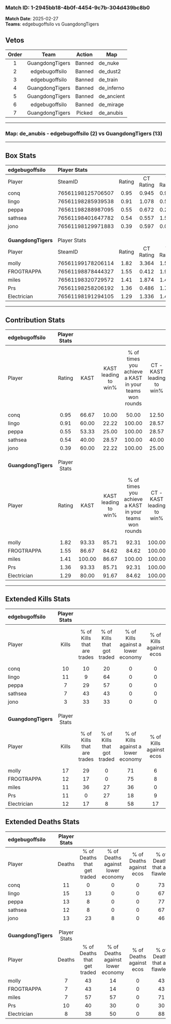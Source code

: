 ### Match ID: 1-2945bb18-4b0f-4454-9c7b-304d439bc8b0  
**Match Date**: 2025-02-27  
**Teams**: edgebugoffsilo vs GuangdongTigers  

## Vetos  

| Order | Team | Action | Map |
| :---: | :--: | :----: | --- |
| 1 | GuangdongTigers | Banned | de_nuke |
| 2 | edgebugoffsilo | Banned | de_dust2 |
| 3 | edgebugoffsilo | Banned | de_train |
| 4 | GuangdongTigers | Banned | de_inferno |
| 5 | GuangdongTigers | Banned | de_ancient |
| 6 | edgebugoffsilo | Banned | de_mirage |
| 7 | GuangdongTigers | Picked | de_anubis |

---  

### **Map**: de_anubis - edgebugoffsilo (2) vs GuangdongTigers (13)  
---  

## Box Stats  

| **edgebugoffsilo**  | Player Stats      |        |           |          |        |       |       |         |        |      |     |
| :- | :- | :-: | :-: | :-: | :-: | :-: | :-: | :-: | :-: | :-: | :-: |
| Player              | SteamID           | Rating | CT Rating | T Rating |  KAST  |  ADR  | Kills | Assists | Deaths | K/D  | HS% |
| conq                | 76561198125706507 |  0.95  |   0.945   |  0.987   | 66.67  | 66.5  |  10   |    1    |   11   | 0.91 | 70  |
| Iingo               | 76561198285939538 |  0.91  |   1.078   |  0.590   | 60.00  | 90.3  |  11   |    3    |   15   | 0.73 | 36  |
| peppa               | 76561198288987095 |  0.55  |   0.672   |  0.216   | 53.33  | 47.9  |   7   |    0    |   13   | 0.54 | 71  |
| sathsea             | 76561198401647782 |  0.54  |   0.557   |  1.523   | 40.00  | 65.8  |   7   |    0    |   12   | 0.58 | 42  |
| jono                | 76561198129971883 |  0.39  |   0.597   |  0.075   | 60.00  | 42.5  |   3   |    6    |   13   | 0.23 | 66  |
|                     |                   |        |           |          |        |       |       |         |        |      |     |
|                     |                   |        |           |          |        |       |       |         |        |      |     |
|                     |                   |        |           |          |        |       |       |         |        |      |     |
| **GuangdongTigers** | Player Stats      |        |           |          |        |       |       |         |        |      |     |
| Player              | SteamID           | Rating | CT Rating | T Rating |  KAST  |  ADR  | Kills | Assists | Deaths | K/D  | HS% |
| molly               | 76561199178206114 |  1.82  |   3.364   |  1.589   | 93.33  | 102.9 |  17   |    3    |   7    | 2.43 | 64  |
| FROGTRAPPA          | 76561198878444327 |  1.55  |   0.412   |  1.931   | 86.67  | 111.3 |  12   |    8    |   7    | 1.71 | 58  |
| miles               | 76561198320729572 |  1.41  |   1.874   |  1.479   | 100.00 | 63.9  |  11   |    4    |   7    | 1.57 | 36  |
| Prs                 | 76561198258206192 |  1.36  |   0.486   |  1.753   | 93.33  | 90.5  |  11   |    7    |   10   | 1.10 | 63  |
| Electrician         | 76561198191294105 |  1.29  |   1.336   |  1.419   | 80.00  | 73.3  |  12   |    1    |   8    | 1.50 | 41  |
---  

## Contribution Stats  

| **edgebugoffsilo**  | Player Stats |        |                      |                                                        |                           |                                                             |                          |                                                            |
| :- | :-: | :-: | :-: | :-: | :-: | :-: | :-: | :-: |
| Player              |    Rating    |  KAST  | KAST leading to win% | % of times you achieve a KAST in your teams won rounds | CT - KAST leading to win% | CT - % of times you achieve a KAST in your teams won rounds | T - KAST leading to win% | T - % of times you achieve a KAST in your teams won rounds |
| conq                |     0.95     | 66.67  |        10.00         |                         50.00                          |           12.50           |                            50.00                            |           0.00           |                            0.00                            |
| Iingo               |     0.91     | 60.00  |        22.22         |                         100.00                         |           28.57           |                           100.00                            |           0.00           |                            0.00                            |
| peppa               |     0.55     | 53.33  |        25.00         |                         100.00                         |           28.57           |                           100.00                            |           0.00           |                            0.00                            |
| sathsea             |     0.54     | 40.00  |        28.57         |                         100.00                         |           40.00           |                           100.00                            |           0.00           |                            0.00                            |
| jono                |     0.39     | 60.00  |        22.22         |                         100.00                         |           25.00           |                           100.00                            |           0.00           |                            0.00                            |
|                     |              |        |                      |                                                        |                           |                                                             |                          |                                                            |
|                     |              |        |                      |                                                        |                           |                                                             |                          |                                                            |
|                     |              |        |                      |                                                        |                           |                                                             |                          |                                                            |
| **GuangdongTigers** | Player Stats |        |                      |                                                        |                           |                                                             |                          |                                                            |
| Player              |    Rating    |  KAST  | KAST leading to win% | % of times you achieve a KAST in your teams won rounds | CT - KAST leading to win% | CT - % of times you achieve a KAST in your teams won rounds | T - KAST leading to win% | T - % of times you achieve a KAST in your teams won rounds |
| molly               |     1.82     | 93.33  |        85.71         |                         92.31                          |          100.00           |                           100.00                            |          81.82           |                           90.00                            |
| FROGTRAPPA          |     1.55     | 86.67  |        84.62         |                         84.62                          |          100.00           |                            66.67                            |          81.82           |                           90.00                            |
| miles               |     1.41     | 100.00 |        86.67         |                         100.00                         |          100.00           |                           100.00                            |          83.33           |                           100.00                           |
| Prs                 |     1.36     | 93.33  |        85.71         |                         92.31                          |          100.00           |                            66.67                            |          83.33           |                           100.00                           |
| Electrician         |     1.29     | 80.00  |        91.67         |                         84.62                          |          100.00           |                            66.67                            |          90.00           |                           90.00                            |
---  

## Extended Kills Stats  

| **edgebugoffsilo**  | Player Stats |                            |                            |                                    |                         |                              |                                 |                                       |                    |           |
| :- | :-: | :-: | :-: | :-: | :-: | :-: | :-: | :-: | :-: | :-: |
| Player              |    Kills     | % of Kills that are trades | % of Kills that got traded | % of Kills against a lower economy | % of Kills against ecos | % of Kills that are flawless | % of Kills that are close duels | % of Kills that are assisted by flash | Pistol Round Kills | AWP Kills |
| conq                |      10      |             10             |             20             |                 0                  |            0            |              60              |                0                |                   0                   |         0          |     2     |
| Iingo               |      11      |             9              |             64             |                 0                  |            0            |              36              |                0                |                   0                   |         0          |     0     |
| peppa               |      7       |             29             |             57             |                 0                  |            0            |              71              |                0                |                   0                   |         0          |     2     |
| sathsea             |      7       |             43             |             43             |                 0                  |            0            |              86              |                0                |                   0                   |         4          |     2     |
| jono                |      3       |             33             |             33             |                 0                  |            0            |              0               |                0                |                   0                   |         0          |     0     |
|                     |              |                            |                            |                                    |                         |                              |                                 |                                       |                    |           |
|                     |              |                            |                            |                                    |                         |                              |                                 |                                       |                    |           |
|                     |              |                            |                            |                                    |                         |                              |                                 |                                       |                    |           |
| **GuangdongTigers** | Player Stats |                            |                            |                                    |                         |                              |                                 |                                       |                    |           |
| Player              |    Kills     | % of Kills that are trades | % of Kills that got traded | % of Kills against a lower economy | % of Kills against ecos | % of Kills that are flawless | % of Kills that are close duels | % of Kills that are assisted by flash | Pistol Round Kills | AWP Kills |
| molly               |      17      |             29             |             0              |                 71                 |            6            |              65              |                6                |                   6                   |         0          |     2     |
| FROGTRAPPA          |      12      |             17             |             0              |                 75                 |            8            |              58              |                0                |                   0                   |         0          |     0     |
| miles               |      11      |             36             |             27             |                 36                 |            0            |              73              |                9                |                   0                   |         4          |     3     |
| Prs                 |      11      |             0              |             27             |                 18                 |            9            |              64              |                0                |                   9                   |         0          |     2     |
| Electrician         |      12      |             17             |             8              |                 58                 |           17            |              67              |                8                |                   0                   |         0          |     1     |
## Extended Deaths Stats  

| **edgebugoffsilo**  | Player Stats |                             |                                   |                          |                               |                            |                           |               |
| :- | :-: | :-: | :-: | :-: | :-: | :-: | :-: | :-: |
| Player              |    Deaths    | % of Deaths that get traded | % of Deaths against lower economy | % of Deaths against ecos | % of Deaths that are flawless | % of Deaths that are close | % of Deaths while blinded | Deaths to AWP |
| conq                |      11      |              0              |                 0                 |            0             |              73               |             0              |             0             |       0       |
| Iingo               |      15      |             13              |                 0                 |            0             |              67               |             13             |             0             |       1       |
| peppa               |      13      |              8              |                 0                 |            0             |              77               |             0              |             8             |       0       |
| sathsea             |      12      |              8              |                 0                 |            0             |              67               |             8              |             8             |       2       |
| jono                |      13      |             23              |                 8                 |            0             |              46               |             0              |             0             |       1       |
|                     |              |                             |                                   |                          |                               |                            |                           |               |
|                     |              |                             |                                   |                          |                               |                            |                           |               |
|                     |              |                             |                                   |                          |                               |                            |                           |               |
| **GuangdongTigers** | Player Stats |                             |                                   |                          |                               |                            |                           |               |
| Player              |    Deaths    | % of Deaths that get traded | % of Deaths against lower economy | % of Deaths against ecos | % of Deaths that are flawless | % of Deaths that are close | % of Deaths while blinded | Deaths to AWP |
| molly               |      7       |             43              |                14                 |            0             |              43               |             0              |             0             |       2       |
| FROGTRAPPA          |      7       |             43              |                14                 |            0             |              43               |             0              |             0             |       0       |
| miles               |      7       |             57              |                57                 |            0             |              71               |             0              |             0             |       0       |
| Prs                 |      10      |             40              |                30                 |            0             |              30               |             0              |             0             |       0       |
| Electrician         |      8       |             38              |                50                 |            0             |              88               |             0              |             0             |       2       |
